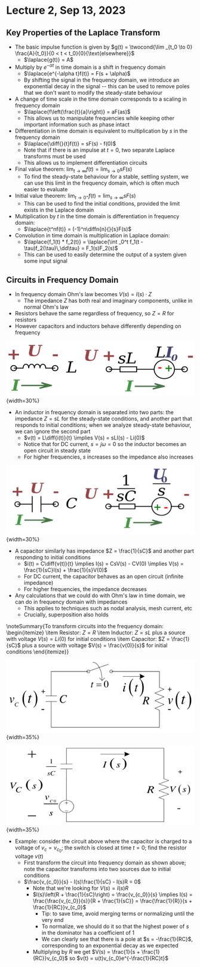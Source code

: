 # Lecture 2, Sep 13, 2023

## Key Properties of the Laplace Transform

* The basic impulse function is given by $g(t) = \twocond{\lim _{t_0 \to 0} \frac{A}{t_0}}{0 < t < t_0}{0}{\text{elsewhere}}$
	* $\laplace{g(t)} = A$
* Multiply by $e^{-\alpha t}$ in time domain is a shift in frequency domain
	* $\laplace{e^{-\alpha t}f(t)} = F(s + \alpha)$
	* By shifting the signal in the frequency domain, we introduce an exponential decay in the signal -- this can be used to remove poles that we don't want to modify the steady-state behaviour
* A change of time scale in the time domain corresponds to a scaling in frequency domain
	* $\laplace{f\left(\frac{t}{a}\right)} = aF(as)$
	* This allows us to manipulate frequencies while keeping other important information such as phase intact
* Differentiation in time domain is equivalent to multiplication by $s$ in the frequency domain
	* $\laplace{\diff{}{t}f(t)} = sF(s) - f(0)$
	* Note that if there is an impulse at $t = 0$, two separate Laplace transforms must be used
	* This allows us to implement differentiation circuits
* Final value theorem: $\lim _{t \to \infty} f(t) = \lim _{s \to 0} sF(s)$
	* To find the steady-state behaviour for a stable, settling system, we can use this limit in the frequency domain, which is often much easier to evaluate
* Initial value theorem: $\lim _{t \to 0^+} f(t) = \lim _{s \to \infty} sF(s)$
	* This can be used to find the initial conditions, provided the limit exists in the Laplace domain
* Multiplication by $t$ in the time domain is differentiation in frequency domain:
	* $\laplace{t^nf(t)} = (-1)^n\diffn{n}{}{s}F(s)$
* Convolution in time domain is multiplication in Laplace domain:
	* $\laplace{f_1(t) * f_2(t)} = \laplace{\int _0^t f_1(t - \tau)f_2(\tau)\,\dd\tau} = F_1(s)F_2(s)$
	* This can be used to easily determine the output of a system given some input signal

## Circuits in Frequency Domain

* In frequency domain Ohm's law becomes $V(s) = I(s) \cdot Z$
	* The impedance $Z$ has both real and imaginary components, unlike in normal Ohm's law
* Resistors behave the same regardless of frequency, so $Z = R$ for resistors
* However capacitors and inductors behave differently depending on frequency

![An inductor in time and frequency domain.](imgs/lec2_1.png){width=30%}

* An inductor in frequency domain is separated into two parts: the impedance $Z = sL$ for the steady-state conditions, and another part that responds to initial conditions; when we analyze steady-state behaviour, we can ignore the second part
	* $v(t) = L\diff{i(t)}{t} \implies V(s) = sLI(s) - Li(0)$
	* Notice that for DC current, $s = j\omega = 0$ so the inductor becomes an open circuit in steady state
	* For higher frequencies, $s$ increases so the impedance also increases

![A capacitor in time and frequency domain.](imgs/lec2_2.png){width=30%}

* A capacitor similarly has impedance $Z = \frac{1}{sC}$ and another part responding to initial conditions
	* $i(t) = C\diff{v(t)}{t} \implies I(s) = CsV(s) - CV(0) \implies V(s) = \frac{1}{sC}I(s) + \frac{1}{s}V(0)$
	* For DC current, the capacitor behaves as an open circuit (infinite impedance)
	* For higher frequencies, the impedance decreases
* Any calculations that we could do with Ohm's law in time domain, we can do in frequency domain with impedances
	* This applies to techniques such as nodal analysis, mesh current, etc
	* Crucially, superposition also holds

\noteSummary{To transform circuits into the frequency domain:
\begin{itemize}
	\item Resistor: $Z = R$
	\item Inductor: $Z = sL$ plus a source with voltage $V(s) = Li(0)$ for initial conditions
	\item Capacitor: $Z = \frac{1}{sC}$ plus a source with voltage $V(s) = \frac{v(0)}{s}$ for initial conditions
\end{itemize}}

![Example problem.](imgs/lec2_3.png){width=35%}

![Example problem in frequency domain.](imgs/lec2_4.png){width=35%}

* Example: consider the circuit above where the capacitor is charged to a voltage of $v_c = v_{c_0}$; the switch is closed at time $t = 0$; find the resistor voltage $v(t)$
	* First transform the circuit into frequency domain as shown above; note the capacitor transforms into two sources due to initial conditions
	* $\frac{v_{c_0}}{s} - I(s)\frac{1}{sC} - I(s)R = 0$
		* Note that we're looking for $V(s) = I(s)R$
		* $I(s)\left(R + \frac{1}{sC}\right) = \frac{v_{c_0}}{s} \implies I(s) = \frac{\frac{v_{c_0}}{s}}{R + \frac{1}{sC}} = \frac{\frac{1}{R}}{s + \frac{1}{RC}}v_{c_0}$
			* Tip: to save time, avoid merging terms or normalizing until the very end
			* To normalize, we should do it so that the highest power of $s$ in the dominator has a coefficient of 1
			* We can clearly see that there is a pole at $s = -\frac{1}{RC}$, corresponding to an exponential decay as we expected
		* Multiplying by $R$ we get $V(s) = \frac{1}{s + \frac{1}{RC}}v_{c_0}$ so $v(t) = u(t)v_{c_0}e^{-\frac{1}{RC}t}$


